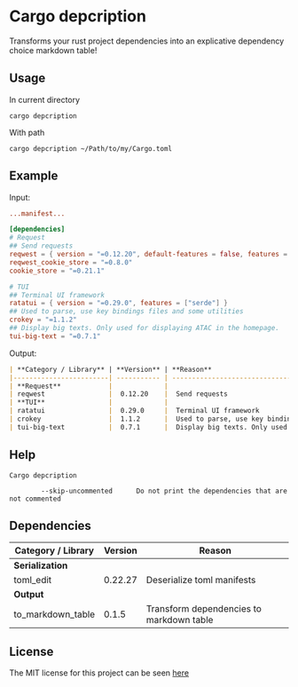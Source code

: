 # Cargo depcription

Transforms your rust project dependencies into an explicative dependency choice markdown table!

## Usage

In current directory

```shell
cargo depcription
```

With path

```shell
cargo depcription ~/Path/to/my/Cargo.toml
```

## Example

Input:
```toml
...manifest...

[dependencies]
# Request
## Send requests
reqwest = { version = "=0.12.20", default-features = false, features = ["cookies", "rustls-tls-native-roots", "multipart", "gzip", "brotli", "deflate", "stream"] }
reqwest_cookie_store = "=0.8.0"
cookie_store = "=0.21.1"

# TUI
## Terminal UI framework
ratatui = { version = "=0.29.0", features = ["serde"] }
## Used to parse, use key bindings files and some utilities
crokey = "=1.1.2"
## Display big texts. Only used for displaying ATAC in the homepage.
tui-big-text = "=0.7.1"
```

Output:
```markdown
| **Category / Library** | **Version** | **Reason**                                                                              |
|------------------------| ----------- | --------------------------------------------------------------------------------------- |
| **Request**            |             |                                                                                         |
| reqwest                |  0.12.20    |  Send requests                                                                          |
| **TUI**                |             |                                                                                         |
| ratatui                |  0.29.0     |  Terminal UI framework                                                                  |
| crokey                 |  1.1.2      |  Used to parse, use key bindings files and some utilities                               |
| tui-big-text           |  0.7.1      |  Display big texts. Only used for displaying ATAC in the homepage.                      |
```

## Help

```shell
Cargo depcription

        --skip-uncommented      Do not print the dependencies that are not commented
```

## Dependencies

| **Category / Library** | **Version** | **Reason**                                |
|------------------------|-------------|-------------------------------------------|
| **Serialization**      |             |                                           |
| toml_edit              |  0.22.27    |  Deserialize toml manifests               |
| **Output**             |             |                                           |
| to_markdown_table      |  0.1.5      |  Transform dependencies to markdown table |

## License

The MIT license for this project can be seen [here](https://github.com/Julien-cpsn/cargo-depcription/blob/main/LICENSE)